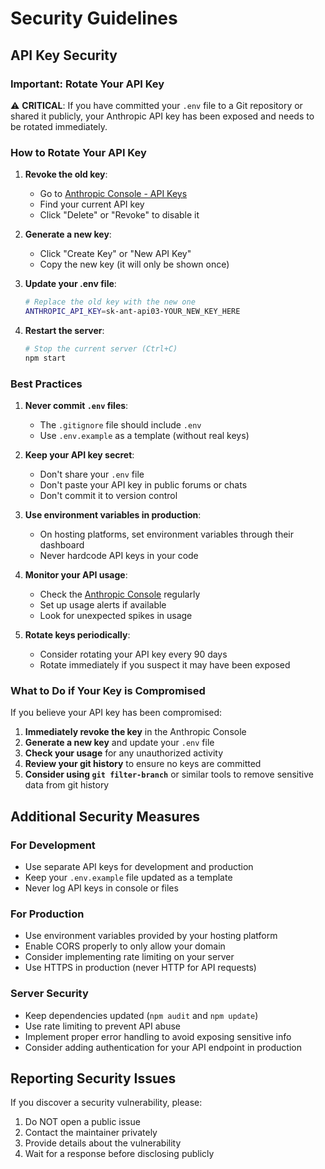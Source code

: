 # Security Guidelines

## API Key Security

### Important: Rotate Your API Key

⚠️ **CRITICAL**: If you have committed your `.env` file to a Git repository or shared it publicly, your Anthropic API key has been exposed and needs to be rotated immediately.

### How to Rotate Your API Key

1. **Revoke the old key**:
   - Go to [Anthropic Console - API Keys](https://console.anthropic.com/settings/keys)
   - Find your current API key
   - Click "Delete" or "Revoke" to disable it

2. **Generate a new key**:
   - Click "Create Key" or "New API Key"
   - Copy the new key (it will only be shown once)

3. **Update your .env file**:
   ```bash
   # Replace the old key with the new one
   ANTHROPIC_API_KEY=sk-ant-api03-YOUR_NEW_KEY_HERE
   ```

4. **Restart the server**:
   ```bash
   # Stop the current server (Ctrl+C)
   npm start
   ```

### Best Practices

1. **Never commit `.env` files**:
   - The `.gitignore` file should include `.env`
   - Use `.env.example` as a template (without real keys)

2. **Keep your API key secret**:
   - Don't share your `.env` file
   - Don't paste your API key in public forums or chats
   - Don't commit it to version control

3. **Use environment variables in production**:
   - On hosting platforms, set environment variables through their dashboard
   - Never hardcode API keys in your code

4. **Monitor your API usage**:
   - Check the [Anthropic Console](https://console.anthropic.com/settings/usage) regularly
   - Set up usage alerts if available
   - Look for unexpected spikes in usage

5. **Rotate keys periodically**:
   - Consider rotating your API key every 90 days
   - Rotate immediately if you suspect it may have been exposed

### What to Do if Your Key is Compromised

If you believe your API key has been compromised:

1. **Immediately revoke the key** in the Anthropic Console
2. **Generate a new key** and update your `.env` file
3. **Check your usage** for any unauthorized activity
4. **Review your git history** to ensure no keys are committed
5. **Consider using `git filter-branch`** or similar tools to remove sensitive data from git history

## Additional Security Measures

### For Development

- Use separate API keys for development and production
- Keep your `.env.example` file updated as a template
- Never log API keys in console or files

### For Production

- Use environment variables provided by your hosting platform
- Enable CORS properly to only allow your domain
- Consider implementing rate limiting on your server
- Use HTTPS in production (never HTTP for API requests)

### Server Security

- Keep dependencies updated (`npm audit` and `npm update`)
- Use rate limiting to prevent API abuse
- Implement proper error handling to avoid exposing sensitive info
- Consider adding authentication for your API endpoint in production

## Reporting Security Issues

If you discover a security vulnerability, please:
1. Do NOT open a public issue
2. Contact the maintainer privately
3. Provide details about the vulnerability
4. Wait for a response before disclosing publicly
